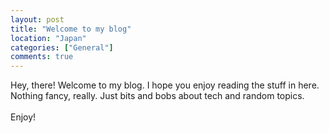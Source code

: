 ```yaml
---
layout: post
title: "Welcome to my blog"
location: "Japan"
categories: ["General"]
comments: true
---
```


Hey, there! Welcome to my blog. I hope you enjoy reading the stuff in here. Nothing fancy, really. Just bits and bobs about tech and random topics.<br/><br/>
Enjoy!
